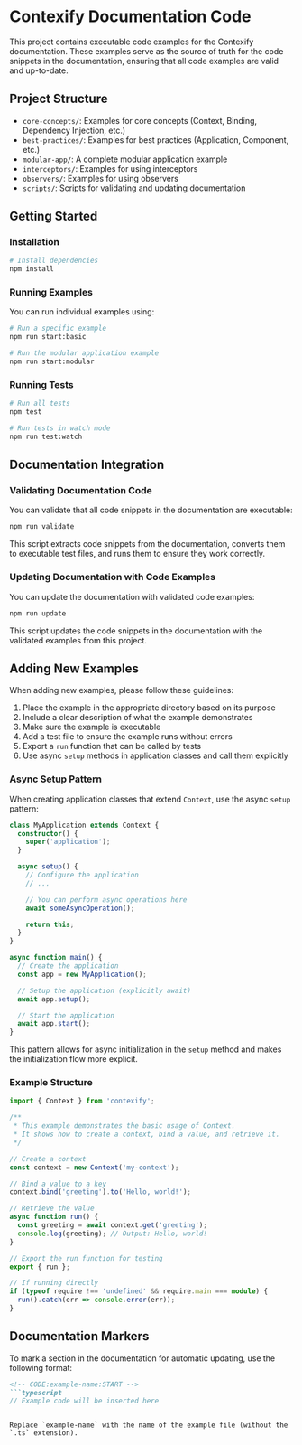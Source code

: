 # Contexify Documentation Code

This project contains executable code examples for the Contexify documentation. These examples serve as the source of truth for the code snippets in the documentation, ensuring that all code examples are valid and up-to-date.

## Project Structure

- `core-concepts/`: Examples for core concepts (Context, Binding, Dependency Injection, etc.)
- `best-practices/`: Examples for best practices (Application, Component, etc.)
- `modular-app/`: A complete modular application example
- `interceptors/`: Examples for using interceptors
- `observers/`: Examples for using observers
- `scripts/`: Scripts for validating and updating documentation

## Getting Started

### Installation

```bash
# Install dependencies
npm install
```

### Running Examples

You can run individual examples using:

```bash
# Run a specific example
npm run start:basic

# Run the modular application example
npm run start:modular
```

### Running Tests

```bash
# Run all tests
npm test

# Run tests in watch mode
npm run test:watch
```

## Documentation Integration

### Validating Documentation Code

You can validate that all code snippets in the documentation are executable:

```bash
npm run validate
```

This script extracts code snippets from the documentation, converts them to executable test files, and runs them to ensure they work correctly.

### Updating Documentation with Code Examples

You can update the documentation with validated code examples:

```bash
npm run update
```

This script updates the code snippets in the documentation with the validated examples from this project.

## Adding New Examples

When adding new examples, please follow these guidelines:

1. Place the example in the appropriate directory based on its purpose
2. Include a clear description of what the example demonstrates
3. Make sure the example is executable
4. Add a test file to ensure the example runs without errors
5. Export a `run` function that can be called by tests
6. Use async `setup` methods in application classes and call them explicitly

### Async Setup Pattern

When creating application classes that extend `Context`, use the async `setup` pattern:

```typescript
class MyApplication extends Context {
  constructor() {
    super('application');
  }

  async setup() {
    // Configure the application
    // ...

    // You can perform async operations here
    await someAsyncOperation();

    return this;
  }
}

async function main() {
  // Create the application
  const app = new MyApplication();

  // Setup the application (explicitly await)
  await app.setup();

  // Start the application
  await app.start();
}
```

This pattern allows for async initialization in the `setup` method and makes the initialization flow more explicit.

### Example Structure

```typescript
import { Context } from 'contexify';

/**
 * This example demonstrates the basic usage of Context.
 * It shows how to create a context, bind a value, and retrieve it.
 */

// Create a context
const context = new Context('my-context');

// Bind a value to a key
context.bind('greeting').to('Hello, world!');

// Retrieve the value
async function run() {
  const greeting = await context.get('greeting');
  console.log(greeting); // Output: Hello, world!
}

// Export the run function for testing
export { run };

// If running directly
if (typeof require !== 'undefined' && require.main === module) {
  run().catch(err => console.error(err));
}
```

## Documentation Markers

To mark a section in the documentation for automatic updating, use the following format:

```markdown
<!-- CODE:example-name:START -->
```typescript
// Example code will be inserted here
```
<!-- CODE:example-name:END -->
```

Replace `example-name` with the name of the example file (without the `.ts` extension).
